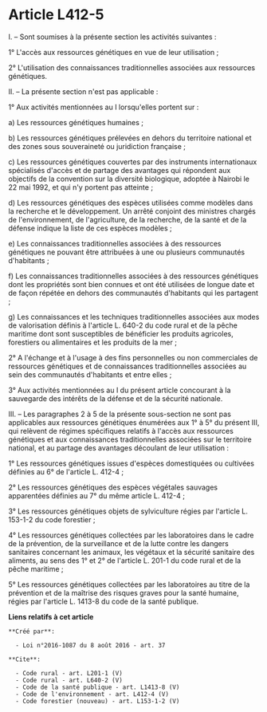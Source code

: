 # Article L412-5

I. – Sont soumises à la présente section les activités suivantes : 

1° L'accès aux ressources génétiques en vue de leur utilisation ; 

2° L'utilisation des connaissances traditionnelles associées aux ressources génétiques. 

II. – La présente section n'est pas applicable : 

1° Aux activités mentionnées au I lorsqu'elles portent sur : 

a) Les ressources génétiques humaines ; 

b) Les ressources génétiques prélevées en dehors du territoire national et des zones sous souveraineté ou juridiction
française ; 

c) Les ressources génétiques couvertes par des instruments internationaux spécialisés d'accès et de partage des avantages qui
répondent aux objectifs de la convention sur la diversité biologique, adoptée à Nairobi le 22 mai 1992, et qui n'y portent
pas atteinte ; 

d) Les ressources génétiques des espèces utilisées comme modèles dans la recherche et le développement. Un arrêté conjoint
des ministres chargés de l'environnement, de l'agriculture, de la recherche, de la santé et de la défense indique la liste de
ces espèces modèles ; 

e) Les connaissances traditionnelles associées à des ressources génétiques ne pouvant être attribuées à une ou plusieurs
communautés d'habitants ; 

f) Les connaissances traditionnelles associées à des ressources génétiques dont les propriétés sont bien connues et ont été
utilisées de longue date et de façon répétée en dehors des communautés d'habitants qui les partagent ; 

g) Les connaissances et les techniques traditionnelles associées aux modes de valorisation définis à l'article L. 640-2 du
code rural et de la pêche maritime dont sont susceptibles de bénéficier les produits agricoles, forestiers ou alimentaires et
les produits de la mer ; 

2° A l'échange et à l'usage à des fins personnelles ou non commerciales de ressources génétiques et de connaissances
traditionnelles associées au sein des communautés d'habitants et entre elles ; 

3° Aux activités mentionnées au I du présent article concourant à la sauvegarde des intérêts de la défense et de la sécurité
nationale. 

III. – Les paragraphes 2 à 5 de la présente sous-section ne sont pas applicables aux ressources génétiques énumérées aux 1° à
5° du présent III, qui relèvent de régimes spécifiques relatifs à l'accès aux ressources génétiques et aux connaissances
traditionnelles associées sur le territoire national, et au partage des avantages découlant de leur utilisation : 

1° Les ressources génétiques issues d'espèces domestiquées ou cultivées définies au 6° de l'article L. 412-4 ; 

2° Les ressources génétiques des espèces végétales sauvages apparentées définies au 7° du même article L. 412-4 ; 

3° Les ressources génétiques objets de sylviculture régies par l'article L. 153-1-2 du code forestier ; 

4° Les ressources génétiques collectées par les laboratoires dans le cadre de la prévention, de la surveillance et de la
lutte contre les dangers sanitaires concernant les animaux, les végétaux et la sécurité sanitaire des aliments, au sens des
1° et 2° de l'article L. 201-1 du code rural et de la pêche maritime ; 

5° Les ressources génétiques collectées par les laboratoires au titre de la prévention et de la maîtrise des risques graves
pour la santé humaine, régies par l'article L. 1413-8 du code de la santé publique.

**Liens relatifs à cet article**

	**Créé par**:

	  - Loi n°2016-1087 du 8 août 2016 - art. 37

	**Cite**:

	  - Code rural - art. L201-1 (V)
	  - Code rural - art. L640-2 (V)
	  - Code de la santé publique - art. L1413-8 (V)
	  - Code de l'environnement - art. L412-4 (V)
	  - Code forestier (nouveau) - art. L153-1-2 (V)
